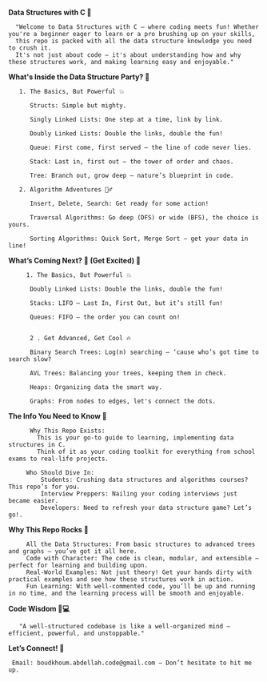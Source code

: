 **Data Structures with C 🚀**

      "Welcome to Data Structures with C – where coding meets fun! Whether you're a beginner eager to learn or a pro brushing up on your skills, 
      this repo is packed with all the data structure knowledge you need to crush it. 
      It's not just about code – it's about understanding how and why these structures work, and making learning easy and enjoyable."

**What's Inside the Data Structure Party? 🎉**

       1. The Basics, But Powerful 💥 

          Structs: Simple but mighty.
          
          Singly Linked Lists: One step at a time, link by link.

          Doubly Linked Lists: Double the links, double the fun!

          Queue: First come, first served — the line of code never lies.

          Stack: Last in, first out — the tower of order and chaos.

          Tree: Branch out, grow deep — nature’s blueprint in code.
    
       2. Algorithm Adventures 🏃‍♂️ 

          Insert, Delete, Search: Get ready for some action!

          Traversal Algorithms: Go deep (DFS) or wide (BFS), the choice is yours.

          Sorting Algorithms: Quick Sort, Merge Sort – get your data in line!



**What’s Coming Next? 🎉 (Get Excited) 🔮**

         1. The Basics, But Powerful 💥
   
          Doubly Linked Lists: Double the links, double the fun!
   
          Stacks: LIFO – Last In, First Out, but it’s still fun!
   
          Queues: FIFO – the order you can count on!
   
     
          2 . Get Advanced, Get Cool 🔥
   
          Binary Search Trees: Log(n) searching – ‘cause who’s got time to search slow?
   
          AVL Trees: Balancing your trees, keeping them in check.
   
          Heaps: Organizing data the smart way.
     
          Graphs: From nodes to edges, let's connect the dots.
     

**The Info You Need to Know 🧠**

          Why This Repo Exists: 
            This is your go-to guide to learning, implementing data structures in C. 
            Think of it as your coding toolkit for everything from school exams to real-life projects.
   
         Who Should Dive In: 
             Students: Crushing data structures and algorithms courses? This repo’s for you.
             Interview Preppers: Nailing your coding interviews just became easier. 
             Developers: Need to refresh your data structure game? Let’s go!.


 **Why This Repo Rocks 🌟**
 
         All the Data Structures: From basic structures to advanced trees and graphs – you’ve got it all here.
         Code with Character: The code is clean, modular, and extensible – perfect for learning and building upon.
         Real-World Examples: Not just theory! Get your hands dirty with practical examples and see how these structures work in action.
         Fun Learning: With well-commented code, you’ll be up and running in no time, and the learning process will be smooth and enjoyable.
      
 **Code Wisdom 🧠💻** 
 
       "A well-structured codebase is like a well-organized mind – efficient, powerful, and unstoppable."

 
 
 **Let’s Connect! 🤝**
 
     Email: boudkhoum.abdellah.code@gmail.com – Don’t hesitate to hit me up.
     
